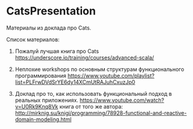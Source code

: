 # CatsPresentation
Материалы из доклада про Cats.

Список материалов:

1. Пожалуй лучшая книга про Cats
   https://underscore.io/training/courses/advanced-scala/

2. Неплохие workshops по основным структурам функционального программирования
   https://www.youtube.com/playlist?list=PLFrwDVdSrYE6dy14XCmUtRAJuhCxuzJp0

3. Доклад про то, как использовать функциональный подход в реальных приложениях.
   https://www.youtube.com/watch?v=U0Rk9Knq8Vk
   книга от того же автора: http://mirknig.su/knigi/programming/78928-functional-and-reactive-domain-modeling.html
